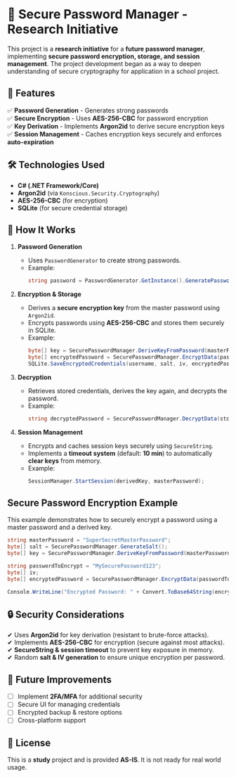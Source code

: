 # 🔐 Secure Password Manager - Research Initiative
This project is a **research initiative** for a **future password manager**, implementing **secure password encryption, storage, and session management**.
The project development began as a way to deepen understanding of secure cryptography for application in a school project.

## 🚀 Features  

✅ **Password Generation** - Generates strong passwords  
✅ **Secure Encryption** - Uses **AES-256-CBC** for password encryption  
✅ **Key Derivation** - Implements **Argon2id** to derive secure encryption keys  
✅ **Session Management** - Caches encryption keys securely and enforces **auto-expiration**  

## 🛠 Technologies Used  

- **C# (.NET Framework/Core)**
- **Argon2id** (via `Konscious.Security.Cryptography`)
- **AES-256-CBC** (for encryption)
- **SQLite** (for secure credential storage)

## 🔑 How It Works  

1. **Password Generation**  
   - Uses `PasswordGenerator` to create strong passwords.  
   - Example:  
     ```csharp
     string password = PasswordGenerator.GetInstance().GeneratePassword(34, 12, 10);
     ```

2. **Encryption & Storage**  
   - Derives a **secure encryption key** from the master password using `Argon2id`.  
   - Encrypts passwords using **AES-256-CBC** and stores them securely in SQLite.  
   - Example:  
     ```csharp
     byte[] key = SecurePasswordManager.DeriveKeyFromPassword(masterPassword, salt);
     byte[] encryptedPassword = SecurePasswordManager.EncryptData(passwordToEncrypt, key, out iv);
     SQLite.SaveEncryptedCredentials(username, salt, iv, encryptedPassword);
     ```

3. **Decryption**  
   - Retrieves stored credentials, derives the key again, and decrypts the password.  
   - Example:  
     ```csharp
     string decryptedPassword = SecurePasswordManager.DecryptData(storedEncryptedPassword, derivedKey, storedIv);
     ```

4. **Session Management**  
   - Encrypts and caches session keys securely using `SecureString`.  
   - Implements a **timeout system** (default: **10 min**) to automatically **clear keys** from memory.  
   - Example:  
     ```csharp
     SessionManager.StartSession(derivedKey, masterPassword);
     ```

## Secure Password Encryption Example

This example demonstrates how to securely encrypt a password using a master password and a derived key.

```csharp
string masterPassword = "SuperSecretMasterPassword";
byte[] salt = SecurePasswordManager.GenerateSalt();  
byte[] key = SecurePasswordManager.DeriveKeyFromPassword(masterPassword, salt);

string passwordToEncrypt = "MySecurePassword123";
byte[] iv;
byte[] encryptedPassword = SecurePasswordManager.EncryptData(passwordToEncrypt, key, out iv);

Console.WriteLine("Encrypted Password: " + Convert.ToBase64String(encryptedPassword));
```

## 🔒 Security Considerations  

✔ Uses **Argon2id** for key derivation (resistant to brute-force attacks).  
✔ Implements **AES-256-CBC** for encryption (secure against most attacks).  
✔ **SecureString & session timeout** to prevent key exposure in memory.  
✔ Random **salt & IV generation** to ensure unique encryption per password.  

## 📌 Future Improvements  

- [ ] Implement **2FA/MFA** for additional security  
- [ ] Secure UI for managing credentials  
- [ ] Encrypted backup & restore options  
- [ ] Cross-platform support  

## 📜 License  

This is a **study** project and is provided **AS-IS**. It is not ready for real world usage.
